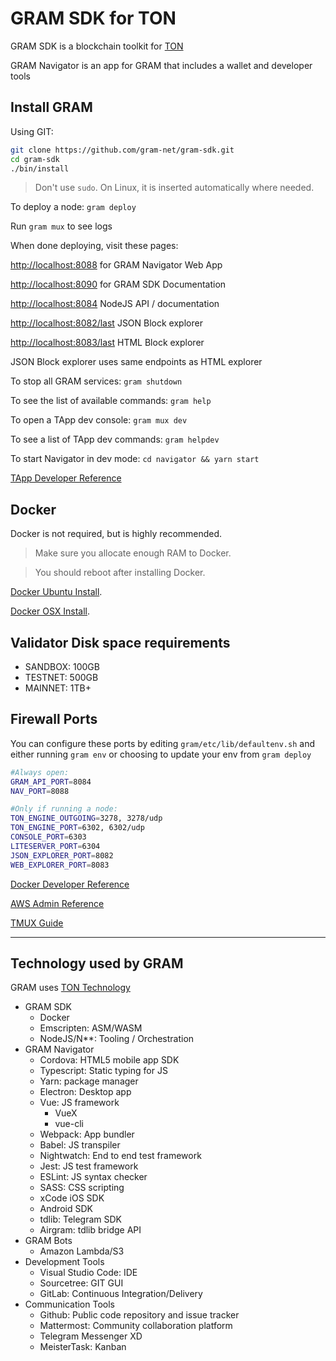 # GRAM SDK for TON

GRAM SDK is a blockchain toolkit for [TON](ton.org)

GRAM Navigator is an app for GRAM that includes a wallet and developer tools

## Install GRAM

Using GIT:

```bash
git clone https://github.com/gram-net/gram-sdk.git
cd gram-sdk
./bin/install
```

> Don't use `sudo`. On Linux, it is inserted automatically where needed.

To deploy a node: `gram deploy`

Run `gram mux` to see logs

When done deploying, visit these pages:

<http://localhost:8088> for GRAM Navigator Web App

<http://localhost:8090> for GRAM SDK Documentation

<http://localhost:8084> NodeJS API / documentation

<http://localhost:8082/last> JSON Block explorer

<http://localhost:8083/last> HTML Block explorer

JSON Block explorer uses same endpoints as HTML explorer

To stop all GRAM services: `gram shutdown`

To see the list of available commands: `gram help`

To open a TApp dev console: `gram mux dev`

To see a list of TApp dev commands: `gram helpdev`

To start Navigator in dev mode: `cd navigator && yarn start`

[TApp Developer Reference](./reference/TApp-Development.md)

## Docker

Docker is not required, but is highly recommended.

> Make sure you allocate enough RAM to Docker.

> You should reboot after installing Docker.

[Docker Ubuntu Install](./reference/docker-install-ubuntu.md).

[Docker OSX Install](https://docs.docker.com/docker-for-mac/install/).

## Validator Disk space requirements

* SANDBOX: 100GB
* TESTNET: 500GB
* MAINNET: 1TB+

## Firewall Ports

You can configure these ports by editing `gram/etc/lib/defaultenv.sh` and either running `gram env` or choosing to update your env from `gram deploy`

```bash
#Always open:
GRAM_API_PORT=8084
NAV_PORT=8088

#Only if running a node:
TON_ENGINE_OUTGOING=3278, 3278/udp
TON_ENGINE_PORT=6302, 6302/udp
CONSOLE_PORT=6303
LITESERVER_PORT=6304
JSON_EXPLORER_PORT=8082
WEB_EXPLORER_PORT=8083
```

[Docker Developer Reference](./validator-node-admin/docker.md)

[AWS Admin Reference](./reference/aws.md)

[TMUX Guide](./reference/tmux.md)

____

## Technology used by GRAM

GRAM uses [TON Technology](http://ton.org)

* GRAM SDK
  * Docker
  * Emscripten: ASM/WASM
  * NodeJS/N**: Tooling / Orchestration
* GRAM Navigator
  * Cordova: HTML5 mobile app SDK  
  * Typescript: Static typing for JS
  * Yarn: package manager
  * Electron: Desktop app
  * Vue: JS framework
    * VueX
    * vue-cli
  * Webpack: App bundler
  * Babel: JS transpiler
  * Nightwatch: End to end test framework
  * Jest: JS test framework
  * ESLint: JS syntax checker
  * SASS: CSS scripting
  * xCode iOS SDK
  * Android SDK
  * tdlib: Telegram SDK
  * Airgram: tdlib bridge API
* GRAM Bots
  * Amazon Lambda/S3
* Development Tools
  * Visual Studio Code: IDE
  * Sourcetree: GIT GUI
  * GitLab: Continuous Integration/Delivery
* Communication Tools
  * Github: Public code repository and issue tracker
  * Mattermost: Community collaboration platform
  * Telegram Messenger XD
  * MeisterTask: Kanban
